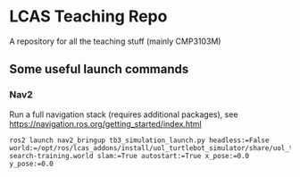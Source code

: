 LCAS Teaching Repo
========

A repository for all the teaching stuff (mainly CMP3103M)



## Some useful launch commands

### Nav2

Run a full navigation stack (requires additional packages), see https://navigation.ros.org/getting_started/index.html

```
ros2 launch nav2_bringup tb3_simulation_launch.py headless:=False world:=/opt/ros/lcas_addons/install/uol_turtlebot_simulator/share/uol_turtlebot_simulator/worlds/object-search-training.world slam:=True autostart:=True x_pose:=0.0 y_pose:=0.0
```

